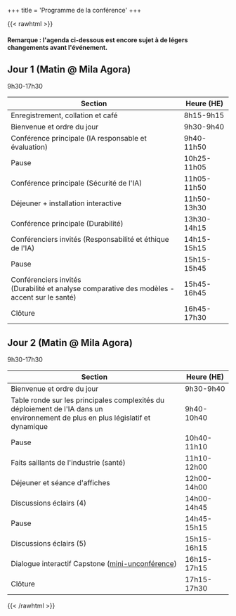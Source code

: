 +++
title = 'Programme de la conférence'
+++

{{< rawhtml >}}
<h4>Remarque : l'agenda ci-dessous est encore sujet à de légers changements avant l'événement.</h4>
<div class="flex flex-col gap-8">
  <!-- Jour 1 -->
  <section>
    <h2 class="!m-0">Jour 1 (Matin @ Mila Agora)</h2>
    <time class="!m-0">9h30-17h30</time>
    <div class="border border-gray-200 rounded-lg overflow-hidden mt-4">
      <table class="w-full border-collapse bg-white !m-0">
        <thead>
          <tr class="bg-blue-600">
            <th class="px-6 py-4 text-left font-semibold text-white">Section</th>
            <th class="border-l border-gray-200 px-6 py-4 text-right font-semibold text-white">Heure (HE)</th>
          </tr>
        </thead>
        <tbody>
          <tr class="hover:bg-gray-50 border-b border-gray-200">
            <td class="px-6 py-4 w-4/5">Enregistrement, collation et café</td>
            <td class="border-l border-gray-200 px-6 py-4 text-right font-medium text-gray-700 font-mono text-sm w-1/5"><time>8h15-9h15</time></td>
          </tr>
          <tr class="hover:bg-gray-50 border-b border-gray-200">
            <td class="px-6 py-4 w-4/5">Bienvenue et ordre du jour</td>
            <td class="border-l border-gray-200 px-6 py-4 text-right font-medium text-gray-700 font-mono text-sm w-1/5"><time>9h30-9h40</time></td>
          </tr>
          <tr class="hover:bg-gray-50 border-b border-gray-200">
            <td class="px-6 py-4 w-4/5">Conférence principale (IA responsable et évaluation)</td>
            <td class="border-l border-gray-200 px-6 py-4 text-right font-medium text-gray-700 font-mono text-sm w-1/5"><time>9h40-11h50</time></td>
          </tr>
          <tr class="hover:bg-gray-50 border-b border-gray-200">
            <td class="px-6 py-4 w-4/5">Pause</td>
            <td class="border-l border-gray-200 px-6 py-4 text-right font-medium text-gray-700 font-mono text-sm w-1/5"><time>10h25-11h05</time></td>
          </tr>
          <tr class="hover:bg-gray-50 border-b border-gray-200">
            <td class="px-6 py-4 w-4/5">Conférence principale (Sécurité de l'IA)</td>
            <td class="border-l border-gray-200 px-6 py-4 text-right font-medium text-gray-700 font-mono text-sm w-1/5"><time>11h05-11h50</time></td>
          </tr>
          <tr class="hover:bg-gray-50 border-b border-gray-200">
            <td class="px-6 py-4 w-4/5">Déjeuner + installation interactive</td>
            <td class="border-l border-gray-200 px-6 py-4 text-right font-medium text-gray-700 font-mono text-sm w-1/5"><time>11h50-13h30</time></td>
          </tr>
          <tr class="hover:bg-gray-50 border-b border-gray-200">
            <td class="px-6 py-4 w-4/5">Conférence principale (Durabilité)</td>
            <td class="border-l border-gray-200 px-6 py-4 text-right font-medium text-gray-700 font-mono text-sm w-1/5"><time>13h30-14h15</time></td>
          </tr>
          <tr class="hover:bg-gray-50 border-b border-gray-200">
            <td class="px-6 py-4 w-4/5">Conférenciers invités (Responsabilité et éthique de l'IA)</td>
            <td class="border-l border-gray-200 px-6 py-4 text-right font-medium text-gray-700 font-mono text-sm w-1/5"><time>14h15-15h15</time></td>
          </tr>
          <tr class="hover:bg-gray-50 border-b border-gray-200">
            <td class="px-6 py-4 w-4/5">Pause</td>
            <td class="border-l border-gray-200 px-6 py-4 text-right font-medium text-gray-700 font-mono text-sm w-1/5"><time>15h15-15h45</time></td>
          </tr>
          <tr class="hover:bg-gray-50 border-b border-gray-200">
            <td class="px-6 py-4 w-4/5">Conférenciers invités<br>(Durabilité et analyse comparative des modèles - accent sur le santé)</td>
            <td class="border-l border-gray-200 px-6 py-4 text-right font-medium text-gray-700 font-mono text-sm w-1/5"><time>15h45-16h45</time></td>
          </tr>
          <tr class="hover:bg-gray-50 border-b border-gray-200">
            <td class="px-6 py-4 w-4/5">Clôture</td>
            <td class="border-l border-gray-200 px-6 py-4 text-right font-medium text-gray-700 font-mono text-sm w-1/5"><time>16h45-17h30</time></td>
          </tr>
        </tbody>
      </table>
    </div>
  </section>

  <!-- Jour 2 -->
  <section>
    <h2 class="!m-0">Jour 2 (Matin @ Mila Agora)</h2>
    <time class="!m-0">9h30-17h30</time>
    <div class="border border-gray-200 rounded-lg overflow-hidden mt-4">
      <table class="w-full border-collapse bg-white !m-0">
        <thead>
          <tr class="bg-blue-600">
            <th class="px-6 py-4 text-left font-semibold text-white">Section</th>
            <th class="border-l border-gray-200 px-6 py-4 text-right font-semibold text-white">Heure (HE)</th>
          </tr>
        </thead>
        <tbody>
          <tr class="hover:bg-gray-50 border-b border-gray-200">
            <td class="px-6 py-4 w-4/5">Bienvenue et ordre du jour</td>
            <td class="border-l border-gray-200 px-6 py-4 text-right font-medium text-gray-700 font-mono text-sm w-1/5"><time>9h30-9h40</time></td>
          </tr>
          <tr class="hover:bg-gray-50 border-b border-gray-200">
            <td class="px-6 py-4 w-4/5">Table ronde sur les principales complexités du déploiement de l'IA dans un<br>environnement de plus en plus législatif et dynamique</td>
            <td class="border-l border-gray-200 px-6 py-4 text-right font-medium text-gray-700 font-mono text-sm w-1/5"><time>9h40-10h40</time></td>
          </tr>
          <tr class="hover:bg-gray-50 border-b border-gray-200">
            <td class="px-6 py-4 w-4/5">Pause</td>
            <td class="border-l border-gray-200 px-6 py-4 text-right font-medium text-gray-700 font-mono text-sm w-1/5"><time>10h40-11h10</time></td>
          </tr>
          <tr class="hover:bg-gray-50 border-b border-gray-200">
            <td class="px-6 py-4 w-4/5">Faits saillants de l'industrie (santé)</td>
            <td class="border-l border-gray-200 px-6 py-4 text-right font-medium text-gray-700 font-mono text-sm w-1/5"><time>11h10-12h00</time></td>
          </tr>
          <tr class="hover:bg-gray-50 border-b border-gray-200">
            <td class="px-6 py-4 w-4/5">Déjeuner et séance d'affiches</td>
            <td class="border-l border-gray-200 px-6 py-4 text-right font-medium text-gray-700 font-mono text-sm w-1/5"><time>12h00-14h00</time></td>
          </tr>
          <tr class="hover:bg-gray-50 border-b border-gray-200">
            <td class="px-6 py-4 w-4/5">Discussions éclairs (4)</td>
            <td class="border-l border-gray-200 px-6 py-4 text-right font-medium text-gray-700 font-mono text-sm w-1/5"><time>14h00-14h45</time></td>
          </tr>
          <tr class="hover:bg-gray-50 border-b border-gray-200">
            <td class="px-6 py-4 w-4/5">Pause</td>
            <td class="border-l border-gray-200 px-6 py-4 text-right font-medium text-gray-700 font-mono text-sm w-1/5"><time>14h45-15h15</time></td>
          </tr>
          <tr class="hover:bg-gray-50 border-b border-gray-200">
            <td class="px-6 py-4 w-4/5">Discussions éclairs (5)</td>
            <td class="border-l border-gray-200 px-6 py-4 text-right font-medium text-gray-700 font-mono text-sm w-1/5"><time>15h15-16h15</time></td>
          </tr>
          <tr class="hover:bg-gray-50 border-b border-gray-200">
            <td class="px-6 py-4 w-4/5">Dialogue interactif Capstone (<a href="https://fr.wikipedia.org/wiki/Non-conf%C3%A9rence" class="text-blue-600 font-normal">mini-unconférence</a>)</td>
            <td class="border-l border-gray-200 px-6 py-4 text-right font-medium text-gray-700 font-mono text-sm w-1/5"><time>16h15-17h15</time></td>
          </tr>
          <tr class="hover:bg-gray-50 border-b border-gray-200">
            <td class="px-6 py-4 w-4/5">Clôture</td>
            <td class="border-l border-gray-200 px-6 py-4 text-right font-medium text-gray-700 font-mono text-sm w-1/5"><time>17h15-17h30</time></td>
          </tr>
        </tbody>
      </table>
    </div>
  </section>
</div>
{{< /rawhtml >}}
